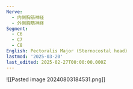 ```yaml
---
Nerve:
  - 内側胸筋神経
  - 外側胸筋神経
Segment:
  - C6
  - C7
  - C8
English: Pectoralis Major (Sternocostal head)
lastmod: '2025-03-20'
last_edited: 2025-02-27T00:00:00.000Z
---
```


![[Pasted image 20240803184531.png]]
